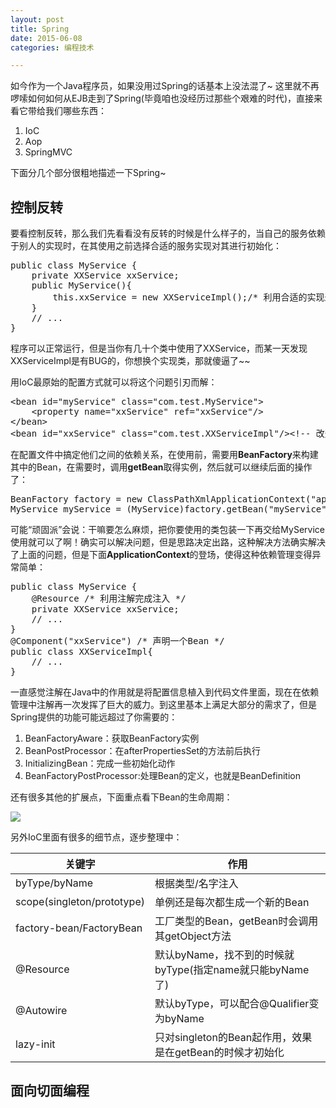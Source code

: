 ```yaml
---
layout: post
title: Spring
date: 2015-06-08
categories: 编程技术

---
```


如今作为一个Java程序员，如果没用过Spring的话基本上没法混了~ 这里就不再啰嗦如何如何从EJB走到了Spring(毕竟咱也没经历过那些个艰难的时代)，直接来看它带给我们哪些东西：

1. IoC
2. Aop
3. SpringMVC

下面分几个部分很粗地描述一下Spring~

## 控制反转

要看控制反转，那么我们先看看没有反转的时候是什么样子的，当自己的服务依赖于别人的实现时，在其使用之前选择合适的服务实现对其进行初始化：

<pre class="prettyprint">
public class MyService {
    private XXService xxService;
    public MyService(){
        this.xxService = new XXServiceImpl();/* 利用合适的实现进行初始化 */
    }
    // ...
}
</pre>

程序可以正常运行，但是当你有几十个类中使用了XXService，而某一天发现XXServiceImpl是有BUG的，你想换个实现类，那就傻逼了~~

用IoC最原始的配置方式就可以将这个问题引刃而解：

<pre class="prettyprint">
&lt;bean id="myService" class="com.test.MyService"&gt;
    &lt;property name="xxService" ref="xxService"/&gt;
&lt;/bean&gt;
&lt;bean id="xxService" class="com.test.XXServiceImpl"/&gt;&lt;!-- 改这里 --&gt;
</pre>

在配置文件中搞定他们之间的依赖关系，在使用前，需要用**BeanFactory**来构建其中的Bean，在需要时，调用**getBean**取得实例，然后就可以继续后面的操作了：

<pre class="prettyprint">
BeanFactory factory = new ClassPathXmlApplicationContext("applicationContext.xml");
MyService myService = (MyService)factory.getBean("myService");
</pre>

可能“顽固派”会说：干嘛要怎么麻烦，把你要使用的类包装一下再交给MyService使用就可以了啊！确实可以解决问题，但是思路决定出路，这种解决方法确实解决了上面的问题，但是下面**ApplicationContext**的登场，使得这种依赖管理变得异常简单：

<pre class="prettyprint">
public class MyService {
    @Resource /* 利用注解完成注入 */
    private XXService xxService;
    // ...
}
@Component("xxService") /* 声明一个Bean */
public class XXServiceImpl{
    // ...
}
</pre>

一直感觉注解在Java中的作用就是将配置信息植入到代码文件里面，现在在依赖管理中注解再一次发挥了巨大的威力。到这里基本上满足大部分的需求了，但是Spring提供的功能可能远超过了你需要的：

1. BeanFactoryAware：获取BeanFactory实例
2. BeanPostProcessor：在afterPropertiesSet的方法前后执行
3. InitializingBean：完成一些初始化动作
4. BeanFactoryPostProcessor:处理Bean的定义，也就是BeanDefinition

还有很多其他的扩展点，下面重点看下Bean的生命周期：

![](http://7xiz10.com1.z0.glb.clouddn.com/Spring-Bean生命周期.png)

另外IoC里面有很多的细节点，逐步整理中：

关键字|作用
-|-
byType/byName|根据类型/名字注入
scope(singleton/prototype)|单例还是每次都生成一个新的Bean
factory-bean/FactoryBean|工厂类型的Bean，getBean时会调用其getObject方法
@Resource|默认byName，找不到的时候就byType(指定name就只能byName了)
@Autowire|默认byType，可以配合@Qualifier变为byName
lazy-init|只对singleton的Bean起作用，效果是在getBean的时候才初始化

## 面向切面编程














